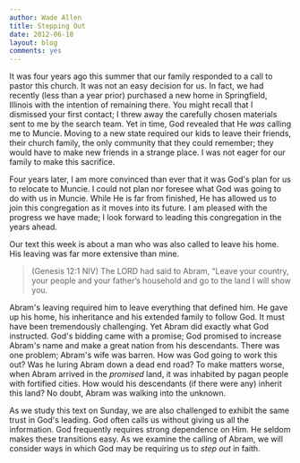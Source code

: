 ```yaml
---
author: Wade Allen
title: Stepping Out
date: 2012-06-18
layout: blog
comments: yes
---
```


It was four years ago this summer that our family responded to a call to pastor this church. It was not an easy decision for us. In fact, we had recently (less than a year prior) purchased a new home in Springfield, Illinois with the intention of remaining there. You might recall that I dismissed your first contact; I threw away the carefully chosen materials sent to me by the search team. Yet in time, God revealed that He *was* calling me to Muncie. Moving to a new state required our kids to leave their friends, their church family, the only community that they could remember; they would have to make new friends in a strange place. I was not eager for our family to make this sacrifice. 

Four years later, I am more convinced than ever that it was God's plan for us to relocate to Muncie. I could not plan nor foresee what God was going to do with us in Muncie. While He is far from finished, He has allowed us to join this congregation as it moves into its future. I am pleased with the progress we have made; I look forward to leading this congregation in the years ahead. 

Our text this week is about a man who was also called to leave his home. His leaving was far more extensive than mine.

>(Genesis 12:1 NIV) The LORD had said to Abram, “Leave your country, your people and your father’s household and go to the land I will show you.

Abram's leaving required him to leave everything that defined him. He gave up his home, his inheritance and his extended family to follow God. It must have been tremendously challenging. Yet Abram did exactly what God instructed. God's bidding came with a promise; God promised to increase Abram's name and make a great nation from his descendants. There was one problem; Abram's wife was barren. How was God going to work this out? Was he luring Abram down a dead end road? To make matters worse, when Abram arrived in the *promised* land, it was inhabited by pagan people with fortified cities. How would his descendants (if there were any) inherit this land? No doubt, Abram was walking into the unknown.

As we study this text on Sunday, we are also challenged to exhibit the same trust in God's leading. God often calls us without giving us all the information. God frequently requires strong dependence on Him. He seldom makes these transitions easy. As we examine the calling of Abram, we will consider ways in which God may be requiring us to *step out* in faith.
